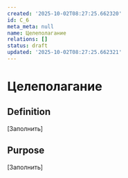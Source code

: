 ```yaml
---
created: '2025-10-02T08:27:25.662320'
id: C_6
meta_meta: null
name: Целеполагание
relations: []
status: draft
updated: '2025-10-02T08:27:25.662321'
---
```


# Целеполагание

## Definition
[Заполнить]

## Purpose
[Заполнить]
